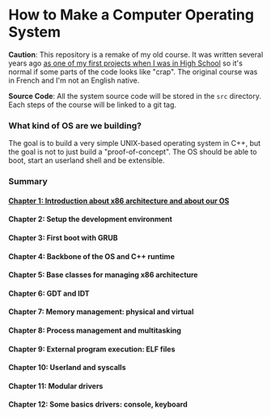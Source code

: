 How to Make a Computer Operating System
=======================================

**Caution**: This repository is a remake of my old course. It was written several years ago [as one of my first projects when I was in High School](https://github.com/SamyPesse/devos) so it's normal if some parts of the code looks like "crap". The original course was in French and I'm not an English native.

**Source Code**: All the system source code will be stored in the `src` directory. Each steps of the course will be linked to a git tag.

### What kind of OS are we building?

The goal is to build a very simple UNIX-based operating system in C++, but the goal is not to just build a "proof-of-concept". The OS should be able to boot, start an userland shell and be extensible.

### Summary

#### [Chapter 1: Introduction about x86 architecture and about our OS](Chapter-1/README.md)

#### Chapter 2: Setup the development environment

#### Chapter 3: First boot with GRUB

#### Chapter 4: Backbone of the OS and C++ runtime

#### Chapter 5: Base classes for managing x86 architecture

#### Chapter 6: GDT and IDT

#### Chapter 7: Memory management: physical and virtual

#### Chapter 8: Process management and multitasking

#### Chapter 9: External program execution: ELF files

#### Chapter 10: Userland and syscalls

#### Chapter 11: Modular drivers

#### Chapter 12: Some basics drivers: console, keyboard

